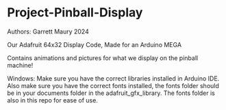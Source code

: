# Project-Pinball-Display
Authors: Garrett Maury 2024

Our Adafruit 64x32 Display Code, Made for an Arduino MEGA

Contains animations and pictures for what we display on the pinball machine!

Windows:
Make sure you have the correct libraries installed in Arduino IDE. Also make sure you have the correct fonts installed, the fonts folder should be in your documents folder in the adafruit_gfx_library. The fonts folder is also in this repo for ease of use.
